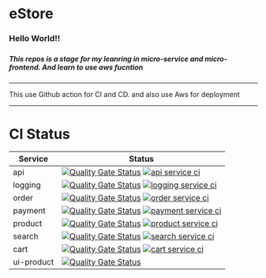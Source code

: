 # eStore

<div>
  <h3>Hello World!!<h3>
  <h5>This repos is a stage for my leanring in micro-service and micro-frontend. And learn to use aws fucntion</h5>
<div>

---
This use Github action for CI and CD. and also use Aws for deployment
  
---
# CI Status
|Service|Status|
| - |  - |
| api | [![Quality Gate Status](https://sonarcloud.io/api/project_badges/measure?project=tanhao111_eStore_Api&metric=alert_status)](https://sonarcloud.io/summary/new_code?id=tanhao111_eStore_Api)  [![api service ci](https://github.com/tanhaok/eStore/actions/workflows/ci-api.yml/badge.svg?branch=main)](https://github.com/tanhaok/eStore/actions/workflows/ci-api.yml)|
| logging | [![Quality Gate Status](https://sonarcloud.io/api/project_badges/measure?project=tanhao111_eStore_Logging&metric=alert_status)](https://sonarcloud.io/summary/new_code?id=tanhao111_eStore_Logging) [![logging service ci](https://github.com/tanhaok/eStore/actions/workflows/ci-logging.yml/badge.svg)](https://github.com/tanhaok/eStore/actions/workflows/ci-logging.yml) |
| order | [![Quality Gate Status](https://sonarcloud.io/api/project_badges/measure?project=tanhao111_eStore_Order&metric=alert_status)](https://sonarcloud.io/summary/new_code?id=tanhao111_eStore_Order) [![order service ci](https://github.com/tanhaok/eStore/actions/workflows/ci-order.yml/badge.svg)](https://github.com/tanhaok/eStore/actions/workflows/ci-order.yml) |
| payment | [![Quality Gate Status](https://sonarcloud.io/api/project_badges/measure?project=tanhao111_eStore_Payment&metric=alert_status)](https://sonarcloud.io/summary/new_code?id=tanhao111_eStore_Payment) [![payment service ci](https://github.com/tanhaok/eStore/actions/workflows/ci-payment.yml/badge.svg)](https://github.com/tanhaok/eStore/actions/workflows/ci-payment.yml)|
| product | [![Quality Gate Status](https://sonarcloud.io/api/project_badges/measure?project=tanhao111_eStore_Product&metric=alert_status)](https://sonarcloud.io/summary/new_code?id=tanhao111_eStore_Product) [![product service ci](https://github.com/tanhaok/eStore/actions/workflows/ci-product.yml/badge.svg)](https://github.com/tanhaok/eStore/actions/workflows/ci-product.yml) |
| search | [![Quality Gate Status](https://sonarcloud.io/api/project_badges/measure?project=tanhao111_eStore_Search&metric=alert_status)](https://sonarcloud.io/summary/new_code?id=tanhao111_eStore_Search) [![search service ci](https://github.com/tanhaok/eStore/actions/workflows/ci-search.yml/badge.svg)](https://github.com/tanhaok/eStore/actions/workflows/ci-search.yml) |
| cart | [![Quality Gate Status](https://sonarcloud.io/api/project_badges/measure?project=tanhao111_eStore_Cart&metric=alert_status)](https://sonarcloud.io/summary/new_code?id=tanhao111_eStore_Cart) [![cart service ci](https://github.com/tanhaok/eStore/actions/workflows/ci-cart.yml/badge.svg)](https://github.com/tanhaok/eStore/actions/workflows/ci-cart.yml) |
| ui-product | [![Quality Gate Status](https://sonarcloud.io/api/project_badges/measure?project=tanhao111_eStore_Fe_Product&metric=alert_status)](https://sonarcloud.io/summary/new_code?id=tanhao111_eStore_Fe_Product) |  
 
  

